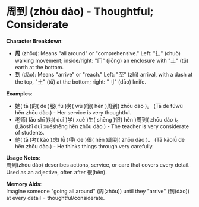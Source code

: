 # **周到 (zhōu dào) - Thoughtful; Considerate**

**Character Breakdown**:  
- **周** (zhōu): Means "all around" or "comprehensive." Left: "辶" (chuò) walking movement; inside/right: "冂" (jiōng) an enclosure with "土" (tǔ) earth at the bottom.  
- **到** (dào): Means "arrive" or "reach." Left: "至" (zhì) arrival, with a dash at the top, "土" (tǔ) at the bottom; right: "刂" (dāo) knife.

**Examples**:  
- 她( tā )的( de )服( fú )务( wù )很( hěn )周到( zhōu dào )。 (Tā de fúwù hěn zhōu dào.) - Her service is very thoughtful.  
- 老师( lǎo shī )对( duì )学( xué )生( shēng )很( hěn )周到( zhōu dào )。 (Lǎoshī duì xuéshēng hěn zhōu dào.) - The teacher is very considerate of students.  
- 他( tā )考( kǎo )虑( lǜ )得( de )很( hěn )周到( zhōu dào )。 (Tā kǎolǜ de hěn zhōu dào.) - He thinks things through very carefully.

**Usage Notes**:  
周到(zhōu dào) describes actions, service, or care that covers every detail. Used as an adjective, often after 很(hěn).

**Memory Aids**:  
Imagine someone "going all around" (周(zhōu)) until they "arrive" (到(dào)) at every detail = thoughtful/considerate.